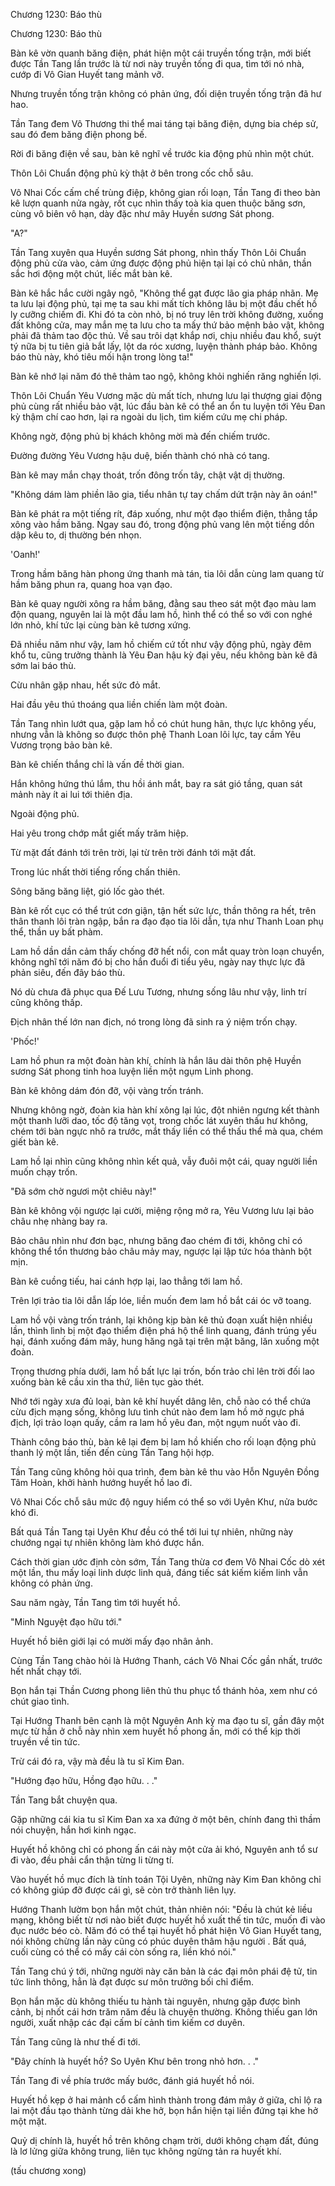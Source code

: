




Chương 1230: Báo thù


Chương 1230: Báo thù

Bàn kê vờn quanh băng điện, phát hiện một cái truyền tống trận, mới biết được Tần Tang lần trước là từ nơi này truyền tống đi qua, tìm tới nó nhà, cướp đi Vô Gian Huyết tang mảnh vỡ.

Nhưng truyền tống trận không có phản ứng, đối diện truyền tống trận đã hư hao.

Tần Tang đem Vô Thương thi thể mai táng tại băng điện, dựng bia chép sử, sau đó đem băng điện phong bế.

Rời đi băng điện về sau, bàn kê nghĩ về trước kia động phủ nhìn một chút.

Thôn Lôi Chuẩn động phủ kỳ thật ở bên trong cốc chỗ sâu.

Vô Nhai Cốc cấm chế trùng điệp, không gian rối loạn, Tần Tang đi theo bàn kê lượn quanh nửa ngày, rốt cục nhìn thấy toà kia quen thuộc băng sơn, cùng vô biên vô hạn, dày đặc như mây Huyền sương Sát phong.

"A?"

Tần Tang xuyên qua Huyền sương Sát phong, nhìn thấy Thôn Lôi Chuẩn động phủ cửa vào, cảm ứng được động phủ hiện tại lại có chủ nhân, thần sắc hơi động một chút, liếc mắt bàn kê.

Bàn kê hắc hắc cười ngây ngô, "Không thể gạt được lão gia pháp nhãn. Mẹ ta lưu lại động phủ, tại mẹ ta sau khi mất tích không lâu bị một đầu chết hồ ly cưỡng chiếm đi. Khi đó ta còn nhỏ, bị nó truy lên trời không đường, xuống đất không cửa, may mắn mẹ ta lưu cho ta mấy thứ bảo mệnh bảo vật, không phải đã thảm tao độc thủ. Về sau trôi dạt khắp nơi, chịu nhiều đau khổ, suýt tý nữa bị tu tiên giả bắt lấy, lột da róc xương, luyện thành pháp bảo. Không báo thù này, khó tiêu mối hận trong lòng ta!"

Bàn kê nhớ lại năm đó thê thảm tao ngộ, không khỏi nghiến răng nghiến lợi.

Thôn Lôi Chuẩn Yêu Vương mặc dù mất tích, nhưng lưu lại thượng giai động phủ cùng rất nhiều bảo vật, lúc đầu bàn kê có thể an ổn tu luyện tới Yêu Đan kỳ thậm chí cao hơn, lại ra ngoài du lịch, tìm kiếm cứu mẹ chi pháp.

Không ngờ, động phủ bị khách không mời mà đến chiếm trước.

Đường đường Yêu Vương hậu duệ, biến thành chó nhà có tang.

Bàn kê may mắn chạy thoát, trốn đông trốn tây, chật vật dị thường.

"Không dám làm phiền lão gia, tiểu nhân tự tay chấm dứt trận này ân oán!"

Bàn kê phát ra một tiếng rít, đáp xuống, như một đạo thiểm điện, thẳng tắp xông vào hầm băng. Ngay sau đó, trong động phủ vang lên một tiếng dồn dập kêu to, dị thường bén nhọn.

'Oanh!'

Trong hầm băng hàn phong ứng thanh mà tán, tia lôi dẫn cùng lam quang từ hầm băng phun ra, quang hoa vạn đạo.

Bàn kê quay người xông ra hầm băng, đằng sau theo sát một đạo màu lam độn quang, nguyên lai là một đầu lam hồ, hình thể có thể so với con nghé lớn nhỏ, khí tức lại cùng bàn kê tương xứng.

Đã nhiều năm như vậy, lam hồ chiếm cứ tốt như vậy động phủ, ngày đêm khổ tu, cũng trưởng thành là Yêu Đan hậu kỳ đại yêu, nếu không bàn kê đã sớm lai báo thù.

Cừu nhân gặp nhau, hết sức đỏ mắt.

Hai đầu yêu thú thoáng qua liền chiến làm một đoàn.

Tần Tang nhìn lướt qua, gặp lam hồ có chút hung hãn, thực lực không yếu, nhưng vẫn là không so được thôn phệ Thanh Loan lôi lực, tay cầm Yêu Vương trọng bảo bàn kê.

Bàn kê chiến thắng chỉ là vấn đề thời gian.

Hắn không hứng thú lắm, thu hồi ánh mắt, bay ra sát gió tầng, quan sát mảnh này ít ai lui tới thiên địa.

Ngoài động phủ.

Hai yêu trong chớp mắt giết mấy trăm hiệp.

Từ mặt đất đánh tới trên trời, lại từ trên trời đánh tới mặt đất.

Trong lúc nhất thời tiếng rống chấn thiên.

Sông băng băng liệt, gió lốc gào thét.

Bàn kê rốt cục có thể trút cơn giận, tận hết sức lực, thần thông ra hết, trên thân thanh lôi tràn ngập, bắn ra đạo đạo tia lôi dẫn, tựa như Thanh Loan phụ thể, thần uy bất phàm.

Lam hồ dần dần cảm thấy chống đỡ hết nổi, con mắt quay tròn loạn chuyển, không nghĩ tới năm đó bị cho hắn đuổi đi tiểu yêu, ngày nay thực lực đã phản siêu, đến đây báo thù.

Nó dù chưa đã phục qua Đế Lưu Tương, nhưng sống lâu như vậy, linh trí cũng không thấp.

Địch nhân thế lớn nan địch, nó trong lòng đã sinh ra ý niệm trốn chạy.

'Phốc!'

Lam hồ phun ra một đoàn hàn khí, chính là hắn lâu dài thôn phệ Huyền sương Sát phong tinh hoa luyện liền một ngụm Linh phong.

Bàn kê không dám đón đỡ, vội vàng trốn tránh.

Nhưng không ngờ, đoàn kia hàn khí xông lại lúc, đột nhiên ngưng kết thành một thanh lưỡi dao, tốc độ tăng vọt, trong chốc lát xuyên thấu hư không, chém tới bàn ngực nhô ra trước, mắt thấy liền có thể thấu thể mà qua, chém giết bàn kê.

Lam hồ lại nhìn cũng không nhìn kết quả, vẫy đuôi một cái, quay người liền muốn chạy trốn.

"Đã sớm chờ ngươi một chiêu này!"

Bàn kê không vội ngược lại cười, miệng rộng mở ra, Yêu Vương lưu lại bảo châu nhẹ nhàng bay ra.

Bảo châu nhìn như đơn bạc, nhưng băng đao chém đi tới, không chỉ có không thể tổn thương bảo châu mảy may, ngược lại lập tức hóa thành bột mịn.

Bàn kê cuồng tiếu, hai cánh hợp lại, lao thẳng tới lam hồ.

Trên lợi trảo tia lôi dẫn lấp lóe, liền muốn đem lam hồ bắt cái óc vỡ toang.

Lam hồ vội vàng trốn tránh, lại không kịp bàn kê thủ đoạn xuất hiện nhiều lần, thình lình bị một đạo thiểm điện phá hộ thể linh quang, đánh trúng yếu hại, đánh xuống đám mây, hung hăng ngã tại trên mặt băng, lăn xuống một đoàn.

Trọng thương phía dưới, lam hồ bất lực lại trốn, bốn trảo chỉ lên trời đối lao xuống bàn kê cầu xin tha thứ, liên tục gào thét.

Nhớ tới ngày xưa đủ loại, bàn kê khí huyết dâng lên, chỗ nào có thể chứa cừu địch mạng sống, không lưu tình chút nào đem lam hồ mở ngực phá địch, lợi trảo loạn quấy, cầm ra lam hồ yêu đan, một ngụm nuốt vào đi.

Thành công báo thù, bàn kê lại đem bị lam hồ khiến cho rối loạn động phủ thanh lý một lần, tiến đến cùng Tần Tang hội hợp.

Tần Tang cũng không hỏi qua trình, đem bàn kê thu vào Hỗn Nguyên Đồng Tâm Hoàn, khởi hành hướng huyết hồ lao đi.

Vô Nhai Cốc chỗ sâu mức độ nguy hiểm có thể so với Uyên Khư, nửa bước khó đi.

Bất quá Tần Tang tại Uyên Khư đều có thể tới lui tự nhiên, những này chướng ngại tự nhiên không làm khó được hắn.

Cách thời gian ước định còn sớm, Tần Tang thừa cơ đem Vô Nhai Cốc dò xét một lần, thu mấy loại linh dược linh quả, đáng tiếc sát kiếm kiếm linh vẫn không có phản ứng.

Sau năm ngày, Tần Tang tìm tới huyết hồ.

"Minh Nguyệt đạo hữu tới."

Huyết hồ biên giới lại có mười mấy đạo nhân ảnh.

Cùng Tần Tang chào hỏi là Hướng Thanh, cách Vô Nhai Cốc gần nhất, trước hết nhất chạy tới.

Bọn hắn tại Thần Cương phong liên thủ thu phục tổ thánh hỏa, xem như có chút giao tình.

Tại Hướng Thanh bên cạnh là một Nguyên Anh kỳ ma đạo tu sĩ, gần đây một mực từ hắn ở chỗ này nhìn xem huyết hồ phong ấn, mới có thể kịp thời truyền về tin tức.

Trừ cái đó ra, vậy mà đều là tu sĩ Kim Đan.

"Hướng đạo hữu, Hồng đạo hữu. . ."

Tần Tang bắt chuyện qua.

Gặp những cái kia tu sĩ Kim Đan xa xa đứng ở một bên, chính đang thì thầm nói chuyện, hắn hơi kinh ngạc.

Huyết hồ không chỉ có phong ấn cái này một cửa ải khó, Nguyên anh tổ sư đi vào, đều phải cẩn thận từng li từng tí.

Vào huyết hồ mục đích là tính toán Tội Uyên, những này Kim Đan không chỉ có không giúp đỡ được cái gì, sẽ còn trở thành liên lụy.

Hướng Thanh lườm bọn hắn một chút, thản nhiên nói: "Đều là chút kẻ liều mạng, không biết từ nơi nào biết được huyết hồ xuất thế tin tức, muốn đi vào đục nước béo cò. Năm đó có thể tại huyết hồ phát hiện Vô Gian Huyết tang, nói không chừng lần này cũng có phúc duyên thâm hậu người . Bất quá, cuối cùng có thể có mấy cái còn sống ra, liền khó nói."

Tần Tang chú ý tới, những người này căn bản là các đại môn phái đệ tử, tin tức linh thông, hẳn là đạt được sư môn trưởng bối chỉ điểm.

Bọn hắn mặc dù không thiếu tu hành tài nguyên, nhưng gặp được bình cảnh, bị nhốt cái hơn trăm năm đều là chuyện thường. Không thiếu gan lớn người, xuất nhập các đại cấm bí cảnh tìm kiếm cơ duyên.

Tần Tang cũng là như thế đi tới.

"Đây chính là huyết hồ? So Uyên Khư bên trong nhỏ hơn. . ."

Tần Tang đi về phía trước mấy bước, đánh giá huyết hồ nói.

Huyết hồ kẹp ở hai mảnh cổ cấm hình thành trong đám mây ở giữa, chỉ lộ ra lai một đầu tạo thành từng dải khe hở, bọn hắn hiện tại liền đứng tại khe hở một mặt.

Quỷ dị chính là, huyết hồ trên không chạm trời, dưới không chạm đất, đúng là lơ lửng giữa không trung, liên tục không ngừng tản ra huyết khí.

(tấu chương xong)




